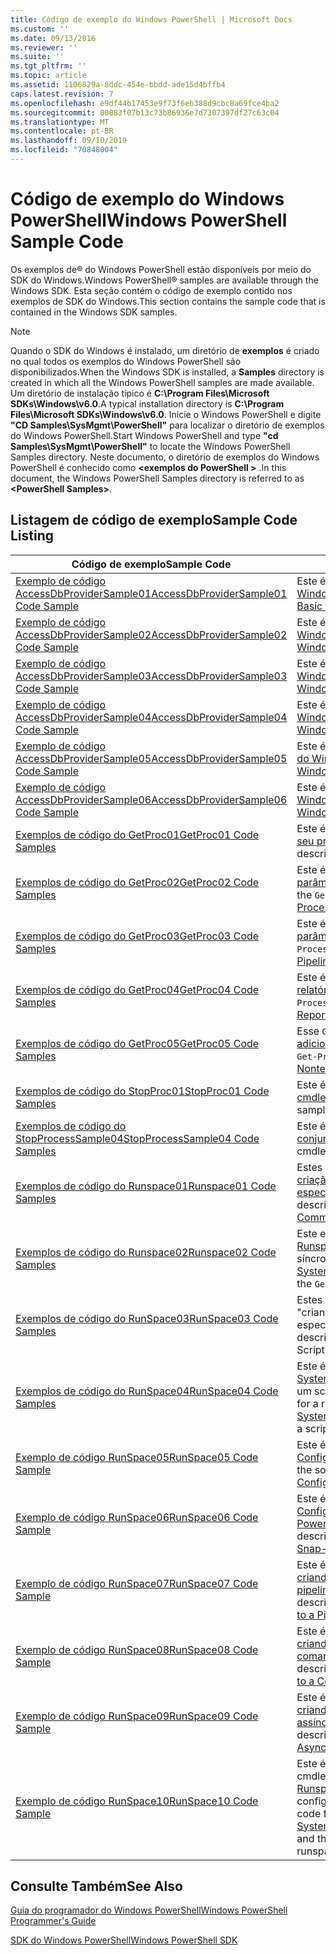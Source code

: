 ```yaml
---
title: Código de exemplo do Windows PowerShell | Microsoft Docs
ms.custom: ''
ms.date: 09/13/2016
ms.reviewer: ''
ms.suite: ''
ms.tgt_pltfrm: ''
ms.topic: article
ms.assetid: 1106829a-8ddc-454e-bbdd-ade15d4bffb4
caps.latest.revision: 7
ms.openlocfilehash: e9df44b17453e9f73f6eb388d9cbc8a69fce4ba2
ms.sourcegitcommit: 00083f07b13c73b86936e7d7307397df27c63c04
ms.translationtype: MT
ms.contentlocale: pt-BR
ms.lasthandoff: 09/10/2019
ms.locfileid: "70848004"
---
```

# <a name="windows-powershell-sample-code"></a><span data-ttu-id="1bb76-102">Código de exemplo do Windows PowerShell</span><span class="sxs-lookup"><span data-stu-id="1bb76-102">Windows PowerShell Sample Code</span></span>

<span data-ttu-id="1bb76-103">Os exemplos de® do Windows PowerShell estão disponíveis por meio do SDK do Windows.</span><span class="sxs-lookup"><span data-stu-id="1bb76-103">Windows PowerShell® samples are available through the Windows SDK.</span></span> <span data-ttu-id="1bb76-104">Esta seção contém o código de exemplo contido nos exemplos de SDK do Windows.</span><span class="sxs-lookup"><span data-stu-id="1bb76-104">This section contains the sample code that is contained in the Windows SDK samples.</span></span>

> [!NOTE]
> <span data-ttu-id="1bb76-105">Quando o SDK do Windows é instalado, um diretório de **exemplos** é criado no qual todos os exemplos do Windows PowerShell são disponibilizados.</span><span class="sxs-lookup"><span data-stu-id="1bb76-105">When the Windows SDK is installed, a **Samples** directory is created in which all the Windows PowerShell samples are made available.</span></span> <span data-ttu-id="1bb76-106">Um diretório de instalação típico é **C:\Program Files\Microsoft SDKs\Windows\v6.0**.</span><span class="sxs-lookup"><span data-stu-id="1bb76-106">A typical installation directory is **C:\Program Files\Microsoft SDKs\Windows\v6.0**.</span></span>
> <span data-ttu-id="1bb76-107">Inicie o Windows PowerShell e digite **"CD Samples\SysMgmt\PowerShell"** para localizar o diretório de exemplos do Windows PowerShell.</span><span class="sxs-lookup"><span data-stu-id="1bb76-107">Start Windows PowerShell and type **"cd Samples\SysMgmt\PowerShell"** to locate the Windows PowerShell Samples directory.</span></span> <span data-ttu-id="1bb76-108">Neste documento, o diretório de exemplos do Windows PowerShell é conhecido como  **\<exemplos do PowerShell >** .</span><span class="sxs-lookup"><span data-stu-id="1bb76-108">In this document, the Windows PowerShell Samples directory is referred to as **\<PowerShell Samples>**.</span></span>

## <a name="sample-code-listing"></a><span data-ttu-id="1bb76-109">Listagem de código de exemplo</span><span class="sxs-lookup"><span data-stu-id="1bb76-109">Sample Code Listing</span></span>

|<span data-ttu-id="1bb76-110">Código de exemplo</span><span class="sxs-lookup"><span data-stu-id="1bb76-110">Sample Code</span></span>|<span data-ttu-id="1bb76-111">Descrição</span><span class="sxs-lookup"><span data-stu-id="1bb76-111">Description</span></span>|
|-----------------|-----------------|
|[<span data-ttu-id="1bb76-112">Exemplo de código AccessDbProviderSample01</span><span class="sxs-lookup"><span data-stu-id="1bb76-112">AccessDbProviderSample01 Code Sample</span></span>](./accessdbprovidersample01-code-sample.md)|<span data-ttu-id="1bb76-113">Este é o provedor descrito em [criando um provedor básico do Windows PowerShell](./creating-a-basic-windows-powershell-provider.md).</span><span class="sxs-lookup"><span data-stu-id="1bb76-113">This is the provider described in [Creating a Basic Windows PowerShell Provider](./creating-a-basic-windows-powershell-provider.md).</span></span>|
|[<span data-ttu-id="1bb76-114">Exemplo de código AccessDbProviderSample02</span><span class="sxs-lookup"><span data-stu-id="1bb76-114">AccessDbProviderSample02 Code Sample</span></span>](./accessdbprovidersample02-code-sample.md)|<span data-ttu-id="1bb76-115">Este é o provedor descrito em [criando um provedor de unidade do Windows PowerShell](./creating-a-windows-powershell-drive-provider.md).</span><span class="sxs-lookup"><span data-stu-id="1bb76-115">This is the provider described in [Creating a Windows PowerShell Drive Provider](./creating-a-windows-powershell-drive-provider.md).</span></span>|
|[<span data-ttu-id="1bb76-116">Exemplo de código AccessDbProviderSample03</span><span class="sxs-lookup"><span data-stu-id="1bb76-116">AccessDbProviderSample03 Code Sample</span></span>](./accessdbprovidersample03-code-sample.md)|<span data-ttu-id="1bb76-117">Este é o provedor descrito em [criando um provedor de item do Windows PowerShell](./creating-a-windows-powershell-item-provider.md).</span><span class="sxs-lookup"><span data-stu-id="1bb76-117">This is the provider described in [Creating a Windows PowerShell Item Provider](./creating-a-windows-powershell-item-provider.md).</span></span>|
|[<span data-ttu-id="1bb76-118">Exemplo de código AccessDbProviderSample04</span><span class="sxs-lookup"><span data-stu-id="1bb76-118">AccessDbProviderSample04 Code Sample</span></span>](./accessdbprovidersample04-code-sample.md)|<span data-ttu-id="1bb76-119">Este é o provedor descrito em [criando um provedor de contêiner do Windows PowerShell](./creating-a-windows-powershell-container-provider.md).</span><span class="sxs-lookup"><span data-stu-id="1bb76-119">This is the provider described in [Creating a Windows PowerShell Container Provider](./creating-a-windows-powershell-container-provider.md).</span></span>|
|[<span data-ttu-id="1bb76-120">Exemplo de código AccessDbProviderSample05</span><span class="sxs-lookup"><span data-stu-id="1bb76-120">AccessDbProviderSample05 Code Sample</span></span>](./accessdbprovidersample05-code-sample.md)|<span data-ttu-id="1bb76-121">Este é o provedor descrito em [criando um provedor de navegação do Windows PowerShell](./creating-a-windows-powershell-navigation-provider.md).</span><span class="sxs-lookup"><span data-stu-id="1bb76-121">This is the provider described in [Creating a Windows PowerShell Navigation Provider](./creating-a-windows-powershell-navigation-provider.md).</span></span>|
|[<span data-ttu-id="1bb76-122">Exemplo de código AccessDbProviderSample06</span><span class="sxs-lookup"><span data-stu-id="1bb76-122">AccessDbProviderSample06 Code Sample</span></span>](./accessdbprovidersample06-code-sample.md)|<span data-ttu-id="1bb76-123">Este é o provedor descrito em [criando um provedor de conteúdo do Windows PowerShell](./creating-a-windows-powershell-content-provider.md).</span><span class="sxs-lookup"><span data-stu-id="1bb76-123">This is the provider described in [Creating a Windows PowerShell Content Provider](./creating-a-windows-powershell-content-provider.md).</span></span>|
|[<span data-ttu-id="1bb76-124">Exemplos de código do GetProc01</span><span class="sxs-lookup"><span data-stu-id="1bb76-124">GetProc01 Code Samples</span></span>](./getproc01-code-samples.md)|<span data-ttu-id="1bb76-125">Este é o exemplo `Get-Process` de cmdlet básico descrito em [criando seu primeiro cmdlet](../cmdlet/creating-a-cmdlet-without-parameters.md).</span><span class="sxs-lookup"><span data-stu-id="1bb76-125">This is the basic `Get-Process` cmdlet sample described in [Creating Your First Cmdlet](../cmdlet/creating-a-cmdlet-without-parameters.md).</span></span>|
|[<span data-ttu-id="1bb76-126">Exemplos de código do GetProc02</span><span class="sxs-lookup"><span data-stu-id="1bb76-126">GetProc02 Code Samples</span></span>](./getproc02-code-samples.md)|<span data-ttu-id="1bb76-127">Este é o `Get-Process` exemplo de cmdlet descrito em [adicionando parâmetros que processam a entrada de linha de comando](../cmdlet/adding-parameters-that-process-command-line-input.md).</span><span class="sxs-lookup"><span data-stu-id="1bb76-127">This is the `Get-Process` cmdlet sample described in [Adding Parameters that Process Command-Line Input](../cmdlet/adding-parameters-that-process-command-line-input.md).</span></span>|
|[<span data-ttu-id="1bb76-128">Exemplos de código do GetProc03</span><span class="sxs-lookup"><span data-stu-id="1bb76-128">GetProc03 Code Samples</span></span>](./getproc03-code-samples.md)|<span data-ttu-id="1bb76-129">Este é o `Get-Process` exemplo de cmdlet descrito em [adicionando parâmetros que processam a entrada de pipeline](../cmdlet/adding-parameters-that-process-pipeline-input.md).</span><span class="sxs-lookup"><span data-stu-id="1bb76-129">This is the `Get-Process` cmdlet sample described in [Adding Parameters that Process Pipeline Input](../cmdlet/adding-parameters-that-process-pipeline-input.md).</span></span>|
|[<span data-ttu-id="1bb76-130">Exemplos de código do GetProc04</span><span class="sxs-lookup"><span data-stu-id="1bb76-130">GetProc04 Code Samples</span></span>](./getproc04-code-samples.md)|<span data-ttu-id="1bb76-131">Este é o `Get-Process` exemplo de cmdlet descrito em [adicionando relatórios de erros não finalizados ao seu cmdlet](../cmdlet/adding-non-terminating-error-reporting-to-your-cmdlet.md).</span><span class="sxs-lookup"><span data-stu-id="1bb76-131">This is the `Get-Process` cmdlet sample described in [Adding Nonterminating Error Reporting to Your Cmdlet](../cmdlet/adding-non-terminating-error-reporting-to-your-cmdlet.md).</span></span>|
|[<span data-ttu-id="1bb76-132">Exemplos de código do GetProc05</span><span class="sxs-lookup"><span data-stu-id="1bb76-132">GetProc05 Code Samples</span></span>](./getproc05-code-samples.md)|<span data-ttu-id="1bb76-133">Esse `Get-Process` cmdlet é semelhante ao cmdlet descrito em [adicionando relatórios de erros não finalizados ao seu cmdlet](../cmdlet/adding-non-terminating-error-reporting-to-your-cmdlet.md).</span><span class="sxs-lookup"><span data-stu-id="1bb76-133">This `Get-Process` cmdlet is similar to the cmdlet described in [Adding Nonterminating Error Reporting to Your Cmdlet](../cmdlet/adding-non-terminating-error-reporting-to-your-cmdlet.md).</span></span>|
|[<span data-ttu-id="1bb76-134">Exemplos de código do StopProc01</span><span class="sxs-lookup"><span data-stu-id="1bb76-134">StopProc01 Code Samples</span></span>](./stopproc01-code-samples.md)|<span data-ttu-id="1bb76-135">Este é o `Stop-Process` exemplo de cmdlet descrito em [criando um cmdlet que modifica o sistema](../cmdlet/creating-a-cmdlet-that-modifies-the-system.md).</span><span class="sxs-lookup"><span data-stu-id="1bb76-135">This is the `Stop-Process` cmdlet sample described in [Creating a Cmdlet That Modifies the System](../cmdlet/creating-a-cmdlet-that-modifies-the-system.md).</span></span>|
|[<span data-ttu-id="1bb76-136">Exemplos de código do StopProcessSample04</span><span class="sxs-lookup"><span data-stu-id="1bb76-136">StopProcessSample04 Code Samples</span></span>](./stopprocesssample04-code-samples.md)|<span data-ttu-id="1bb76-137">Este é o `Stop-Process` exemplo de cmdlet descrito em [Adicionando conjuntos de parâmetros a um cmdlet](../cmdlet/adding-parameter-sets-to-a-cmdlet.md).</span><span class="sxs-lookup"><span data-stu-id="1bb76-137">This is the `Stop-Process` cmdlet sample described in [Adding Parameter Sets to a Cmdlet](../cmdlet/adding-parameter-sets-to-a-cmdlet.md).</span></span>|
|[<span data-ttu-id="1bb76-138">Exemplos de código do Runspace01</span><span class="sxs-lookup"><span data-stu-id="1bb76-138">Runspace01 Code Samples</span></span>](./runspace01-code-samples.md)|<span data-ttu-id="1bb76-139">Estes são os exemplos de código para o runspace descrito na [criação de um aplicativo de console que executa um comando especificado](/dotnet/csharp/programming-guide/inside-a-program/hello-world-your-first-program).</span><span class="sxs-lookup"><span data-stu-id="1bb76-139">These are the code samples for the runspace described in [Creating a Console Application That Runs a Specified Command](/dotnet/csharp/programming-guide/inside-a-program/hello-world-your-first-program).</span></span>|
|[<span data-ttu-id="1bb76-140">Exemplos de código do Runspace02</span><span class="sxs-lookup"><span data-stu-id="1bb76-140">Runspace02 Code Samples</span></span>](./runspace02-code-samples.md)|<span data-ttu-id="1bb76-141">Este exemplo usa a classe [System. Management. Automation. Runspaceinvoke](/dotnet/api/System.Management.Automation.RunspaceInvoke) para executar o `Get-Process` cmdlet de forma síncrona.</span><span class="sxs-lookup"><span data-stu-id="1bb76-141">This sample uses the [System.Management.Automation.Runspaceinvoke](/dotnet/api/System.Management.Automation.RunspaceInvoke) class to execute the `Get-Process` cmdlet synchronously.</span></span>|
|[<span data-ttu-id="1bb76-142">Exemplos de código do RunSpace03</span><span class="sxs-lookup"><span data-stu-id="1bb76-142">RunSpace03 Code Samples</span></span>](./runspace03-code-samples.md)|<span data-ttu-id="1bb76-143">Estes são os exemplos de código para o runspace descrito em "criando um aplicativo de console que executa um script especificado".</span><span class="sxs-lookup"><span data-stu-id="1bb76-143">These are the code samples for the runspace described in "Creating a Console Application That Runs a Specified Script".</span></span>|
|[<span data-ttu-id="1bb76-144">Exemplos de código do RunSpace04</span><span class="sxs-lookup"><span data-stu-id="1bb76-144">RunSpace04 Code Samples</span></span>](./runspace04-code-samples.md)|<span data-ttu-id="1bb76-145">Este é um exemplo de código para um runspace que usa a classe [System. Management. Automation. Runspaceinvoke](/dotnet/api/System.Management.Automation.RunspaceInvoke) para executar um script que gera um erro de encerramento.</span><span class="sxs-lookup"><span data-stu-id="1bb76-145">This is a code sample for a runspace that uses the [System.Management.Automation.Runspaceinvoke](/dotnet/api/System.Management.Automation.RunspaceInvoke) class to execute a script that generates a terminating error.</span></span>|
|[<span data-ttu-id="1bb76-146">Exemplo de código RunSpace05</span><span class="sxs-lookup"><span data-stu-id="1bb76-146">RunSpace05 Code Sample</span></span>](./runspace05-code-sample.md)|<span data-ttu-id="1bb76-147">Este é o código-fonte para o exemplo de Runspace05 descrito em [Configurando um runspace usando RunspaceConfiguration](https://msdn.microsoft.com/en-us/42681d19-2d05-4975-befd-afb1990e79b2).</span><span class="sxs-lookup"><span data-stu-id="1bb76-147">This is the source code for the Runspace05 sample described in [Configuring a Runspace Using RunspaceConfiguration](https://msdn.microsoft.com/en-us/42681d19-2d05-4975-befd-afb1990e79b2).</span></span>|
|[<span data-ttu-id="1bb76-148">Exemplo de código RunSpace06</span><span class="sxs-lookup"><span data-stu-id="1bb76-148">RunSpace06 Code Sample</span></span>](./runspace06-code-sample.md)|<span data-ttu-id="1bb76-149">Este é o código-fonte para o exemplo de Runspace06 descrito em [Configurando um runspace usando um snap-in do Windows PowerShell](https://msdn.microsoft.com/en-us/a7289ee8-9732-49ee-91c7-d533e9538b83).</span><span class="sxs-lookup"><span data-stu-id="1bb76-149">This is the source code for the Runspace06 sample described in [Configuring a Runspace Using a Windows PowerShell Snap-in](https://msdn.microsoft.com/en-us/a7289ee8-9732-49ee-91c7-d533e9538b83).</span></span>|
|[<span data-ttu-id="1bb76-150">Exemplo de código RunSpace07</span><span class="sxs-lookup"><span data-stu-id="1bb76-150">RunSpace07 Code Sample</span></span>](./runspace07-code-sample.md)|<span data-ttu-id="1bb76-151">Este é o código-fonte para o exemplo de Runspace07 descrito em [criando um aplicativo de console que adiciona comandos a um pipeline](https://msdn.microsoft.com/en-us/01eb7808-e97b-4905-80be-9e2fa38c262e).</span><span class="sxs-lookup"><span data-stu-id="1bb76-151">This is the source code for the Runspace07 sample described in [Creating a Console Application That Adds Commands to a Pipeline](https://msdn.microsoft.com/en-us/01eb7808-e97b-4905-80be-9e2fa38c262e).</span></span>|
|[<span data-ttu-id="1bb76-152">Exemplo de código RunSpace08</span><span class="sxs-lookup"><span data-stu-id="1bb76-152">RunSpace08 Code Sample</span></span>](./runspace08-code-sample.md)|<span data-ttu-id="1bb76-153">Este é o código-fonte para o exemplo de Runspace08 descrito em [criando um aplicativo de console que adiciona parâmetros a um comando](https://msdn.microsoft.com/en-us/848b2b46-60f1-4a86-b448-cfc7c0cccfba).</span><span class="sxs-lookup"><span data-stu-id="1bb76-153">This is the source code for the Runspace08 sample described in [Creating a Console Application That Adds Parameters to a Command](https://msdn.microsoft.com/en-us/848b2b46-60f1-4a86-b448-cfc7c0cccfba).</span></span>|
|[<span data-ttu-id="1bb76-154">Exemplo de código RunSpace09</span><span class="sxs-lookup"><span data-stu-id="1bb76-154">RunSpace09 Code Sample</span></span>](./runspace09-code-sample.md)|<span data-ttu-id="1bb76-155">Este é o código-fonte para o exemplo de Runspace09 descrito em [criando um aplicativo de console que invoca um pipeline de forma assíncrona](https://msdn.microsoft.com/en-us/198c1c94-2a06-457e-93ce-c0d910618e47).</span><span class="sxs-lookup"><span data-stu-id="1bb76-155">This is the source code for the Runspace09 sample described in [Creating a Console Application That Invokes a Pipeline Asynchronously](https://msdn.microsoft.com/en-us/198c1c94-2a06-457e-93ce-c0d910618e47).</span></span>|
|[<span data-ttu-id="1bb76-156">Exemplo de código RunSpace10</span><span class="sxs-lookup"><span data-stu-id="1bb76-156">RunSpace10 Code Sample</span></span>](./runspace10-code-sample.md)|<span data-ttu-id="1bb76-157">Este é o código-fonte do exemplo Runspace10, que adiciona um cmdlet a [System. Management. Automation. Runspaces. Runspaceconfiguration](/dotnet/api/System.Management.Automation.Runspaces.RunspaceConfiguration) e, em seguida, usa as informações de configuração modificadas para criar o runspace.</span><span class="sxs-lookup"><span data-stu-id="1bb76-157">This is the source code for the Runspace10 sample, which adds a cmdlet to [System.Management.Automation.Runspaces.Runspaceconfiguration](/dotnet/api/System.Management.Automation.Runspaces.RunspaceConfiguration) and then uses the modified configuration information to create the runspace.</span></span>|

## <a name="see-also"></a><span data-ttu-id="1bb76-158">Consulte Também</span><span class="sxs-lookup"><span data-stu-id="1bb76-158">See Also</span></span>

[<span data-ttu-id="1bb76-159">Guia do programador do Windows PowerShell</span><span class="sxs-lookup"><span data-stu-id="1bb76-159">Windows PowerShell Programmer's Guide</span></span>](./windows-powershell-programmer-s-guide.md)

[<span data-ttu-id="1bb76-160">SDK do Windows PowerShell</span><span class="sxs-lookup"><span data-stu-id="1bb76-160">Windows PowerShell SDK</span></span>](../windows-powershell-reference.md)